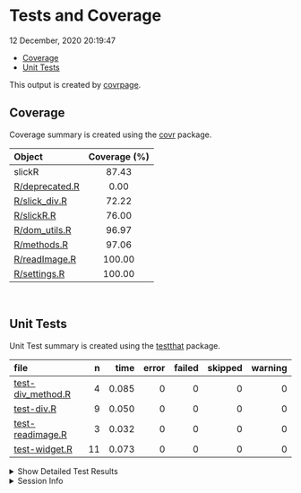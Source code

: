 Tests and Coverage
================
12 December, 2020 20:19:47

  - [Coverage](#coverage)
  - [Unit Tests](#unit-tests)

This output is created by
[covrpage](https://github.com/yonicd/covrpage).

## Coverage

Coverage summary is created using the
[covr](https://github.com/r-lib/covr) package.

| Object                              | Coverage (%) |
| :---------------------------------- | :----------: |
| slickR                              |    87.43     |
| [R/deprecated.R](../R/deprecated.R) |     0.00     |
| [R/slick\_div.R](../R/slick_div.R)  |    72.22     |
| [R/slickR.R](../R/slickR.R)         |    76.00     |
| [R/dom\_utils.R](../R/dom_utils.R)  |    96.97     |
| [R/methods.R](../R/methods.R)       |    97.06     |
| [R/readImage.R](../R/readImage.R)   |    100.00    |
| [R/settings.R](../R/settings.R)     |    100.00    |

<br>

## Unit Tests

Unit Test summary is created using the
[testthat](https://github.com/r-lib/testthat) package.

| file                                             |  n |  time | error | failed | skipped | warning |
| :----------------------------------------------- | -: | ----: | ----: | -----: | ------: | ------: |
| [test-div\_method.R](testthat/test-div_method.R) |  4 | 0.085 |     0 |      0 |       0 |       0 |
| [test-div.R](testthat/test-div.R)                |  9 | 0.050 |     0 |      0 |       0 |       0 |
| [test-readimage.R](testthat/test-readimage.R)    |  3 | 0.032 |     0 |      0 |       0 |       0 |
| [test-widget.R](testthat/test-widget.R)          | 11 | 0.073 |     0 |      0 |       0 |       0 |

<details closed>

<summary> Show Detailed Test Results </summary>

| file                                                     | context     | test                                       | status | n |  time |
| :------------------------------------------------------- | :---------- | :----------------------------------------- | :----- | -: | ----: |
| [test-div\_method.R](testthat/test-div_method.R#L8_L11)  | div methods | slick div method: shiny.tag                | PASS   | 1 | 0.003 |
| [test-div\_method.R](testthat/test-div_method.R#L15_L18) | div methods | slick div method: list                     | PASS   | 1 | 0.002 |
| [test-div\_method.R](testthat/test-div_method.R#L22_L29) | div methods | slick div method: list with link           | PASS   | 1 | 0.076 |
| [test-div\_method.R](testthat/test-div_method.R#L33_L39) | div methods | slick div method: xml                      | PASS   | 1 | 0.004 |
| [test-div.R](testthat/test-div.R#L8_L11)                 | divs        | slick div types: img default               | PASS   | 1 | 0.002 |
| [test-div.R](testthat/test-div.R#L15_L18)                | divs        | slick div types: img vector                | PASS   | 1 | 0.002 |
| [test-div.R](testthat/test-div.R#L22_L25)                | divs        | slick div types: img file                  | PASS   | 1 | 0.024 |
| [test-div.R](testthat/test-div.R#L29_L36)                | divs        | slick div types: img link                  | PASS   | 1 | 0.003 |
| [test-div.R](testthat/test-div.R#L40_L43)                | divs        | slick div types: p                         | PASS   | 1 | 0.002 |
| [test-div.R](testthat/test-div.R#L47_L50)                | divs        | slick div types: iframe                    | PASS   | 1 | 0.002 |
| [test-div.R](testthat/test-div.R#L58_L71)                | divs        | slick list: dots                           | PASS   | 1 | 0.004 |
| [test-div.R](testthat/test-div.R#L75_L88)                | divs        | slick list: list                           | PASS   | 1 | 0.004 |
| [test-div.R](testthat/test-div.R#L94_L98)                | divs        | slick outer div: wrap div                  | PASS   | 1 | 0.007 |
| [test-readimage.R](testthat/test-readimage.R#L6_L9)      | read images | slick div method: png                      | PASS   | 1 | 0.015 |
| [test-readimage.R](testthat/test-readimage.R#L13_L16)    | read images | slick div method: svg                      | PASS   | 1 | 0.003 |
| [test-readimage.R](testthat/test-readimage.R#L21_L23)    | read images | slick div method: svg not standalone       | PASS   | 1 | 0.014 |
| [test-widget.R](testthat/test-widget.R#L20_L24)          | widget      | slickR widget: default                     | PASS   | 1 | 0.005 |
| [test-widget.R](testthat/test-widget.R#L28_L32)          | widget      | slickR widget: shiny.tag                   | PASS   | 1 | 0.005 |
| [test-widget.R](testthat/test-widget.R#L36_L40)          | widget      | slickR widget: css height                  | PASS   | 1 | 0.006 |
| [test-widget.R](testthat/test-widget.R#L48_L50)          | widget      | combining slickR: stack                    | PASS   | 1 | 0.004 |
| [test-widget.R](testthat/test-widget.R#L54_L56)          | widget      | combining slickR: synch                    | PASS   | 1 | 0.004 |
| [test-widget.R](testthat/test-widget.R#L60_L64)          | widget      | combining slickR: same name                | PASS   | 1 | 0.003 |
| [test-widget.R](testthat/test-widget.R#L68_L72)          | widget      | combining slickR: stack with setting       | PASS   | 1 | 0.004 |
| [test-widget.R](testthat/test-widget.R#L80)              | widget      | slickR settings: add dots                  | PASS   | 1 | 0.004 |
| [test-widget.R](testthat/test-widget.R#L84_L86)          | widget      | slickR settings: add setting to wrong side | PASS   | 1 | 0.022 |
| [test-widget.R](testthat/test-widget.R#L90_L93)          | widget      | slickR settings: bad name                  | PASS   | 1 | 0.008 |
| [test-widget.R](testthat/test-widget.R#L97_L100)         | widget      | slickR settings: bad class                 | PASS   | 1 | 0.008 |

</details>

<details>

<summary> Session Info </summary>

| Field    | Value                             |
| :------- | :-------------------------------- |
| Version  | R version 4.0.3 (2020-10-10)      |
| Platform | x86\_64-apple-darwin17.0 (64-bit) |
| Running  | macOS Catalina 10.15.7            |
| Language | en\_US                            |
| Timezone | UTC                               |

| Package  | Version |
| :------- | :------ |
| testthat | 3.0.0   |
| covr     | 3.3.2   |
| covrpage | 0.1     |

</details>

<!--- Final Status : pass --->
